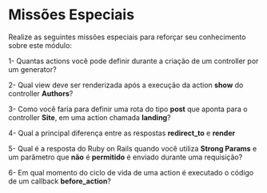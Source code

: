 # Missões Especiais

Realize as seguintes missões especiais para reforçar seu conhecimento sobre este módulo:

1- Quantas actions você pode definir durante a criação de um controller por um generator?

2- Qual view deve ser renderizada após a execução da action **show** do controller **Authors**?

3- Como você faria para definir uma rota do tipo **post** que aponta para o controller **Site**, em uma action chamada **landing**?

4- Qual a principal diferença entre as respostas **redirect_to** e **render**

5- Qual é a resposta do Ruby on Rails quando você utiliza **Strong Params** e um parâmetro que **não** é **permitido** é enviado durante uma requisição?

6- Em qual momento do ciclo de vida de uma action é executado o código de um callback **before_action**?

